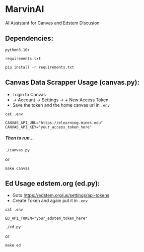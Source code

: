 # MarvinAI
AI Assistant for Canvas and Edstem Discusion

## Dependencies:
`python3.10+`

`requirements.txt`

`pip install -r requirements.txt` 

## Canvas Data Scrapper Usage (canvas.py):
- Login to Canvas
- -> Account -> Settings -> + New Access Token
- Save the token and the home canvas url in `.env`

`cat .env`

```
CANVAS_API_URL="https://elearning.mines.edu"
CANVAS_API_KEY="your_access_token_here"
```

##### Then to run...

`./canvas.py`
 
 or

 `make canvas`

## Ed Usage edstem.org (ed.py):
- Goto https://edstem.org/us/settings/api-tokens
- Create Token and again put it in `.env`

`cat .env`

```
ED_API_TOKEN="your_edstem_token_here"
```

`./ed.py`

or 

`make ed`
